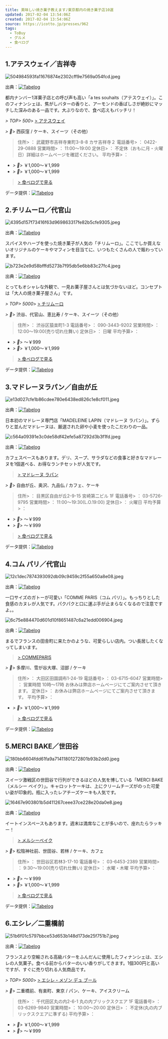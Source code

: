 ```yaml
---
title: 美味しい焼き菓子教えます♪東京都内の焼き菓子店10選
updated: 2017-02-04 13:54:06Z
created: 2017-02-04 13:54:06Z
source: https://icotto.jp/presses/962
tags:
  - ToBuy
  - グルメ
  - 食べログ
---
```


## 1.アテスウェイ／吉祥寺

![504984593fa11676874e2302cff9e7569a054fcd.jpeg](../_resources/504984593fa11676874e2302cff9e7569a054fcd.jpeg)

出典：[![Tabelog](../_resources/tabelog-f78ed8d28c8b47fcd85b71bc2655a51d6f5b902d8afc73eed47443b68e77968e.jpg)](https://icotto.jp/jump/1?path=%2Ftokyo%2FA1320%2FA132001%2F13005853%2Fdtlrvwlst%2FB45491063%2F%3Fcid%3Dicotto_presses)

都内ナンバー1洋菓子店との呼び声も高い「a tes souhaits（アテスウェイ）」。このフィナンシェは、焦がしバターの香りと、アーモンドの香ばしさが絶妙にマッチした深みのある一品です。大ぶりなので、食べ応えもバッチリ！

*> TOP> 500*> [> アテスウェイ](https://icotto.jp/jump/1?path=%2Ftokyo%2FA1320%2FA132001%2F13005853%2F%3Fcid%3Dicotto_presses)

*> *> 西荻窪 / ケーキ、スイーツ（その他）
> 住所> ：
> 武蔵野市吉祥寺東町3-8-8 カサ吉祥寺２
> 電話番号> ：
> 0422-29-0888
> 営業時間> ：
> 11:00～19:00
> 定休日> ：
> 不定休（おもに月・火曜日）詳細はホームページを確認ください。
> 平均予算> ：

- *> *> ￥1,000～￥1,999
- *> *> ￥1,000～￥1,999

> [> 食べログで見る](https://icotto.jp/jump/1?path=%2Ftokyo%2FA1320%2FA132001%2F13005853%2F%3Fcid%3Dicotto_presses)

データ提供：[![Tabelog](../_resources/tabelog-f78ed8d28c8b47fcd85b71bc2655a51d6f5b902d8afc73eed47443b68e77968e.jpg)](https://icotto.jp/jump/1?path=%2Ftokyo%2FA1320%2FA132001%2F13005853%2F%3Fcid%3Dicotto_presses)

## 2.チリムーロ／代官山

![4395d157f73416f63d969863317fe82b5cfe9305.jpeg](../_resources/4395d157f73416f63d969863317fe82b5cfe9305.jpeg)

出典：[![Tabelog](../_resources/tabelog-f78ed8d28c8b47fcd85b71bc2655a51d6f5b902d8afc73eed47443b68e77968e.jpg)](https://icotto.jp/jump/1?path=%2Ftokyo%2FA1303%2FA130301%2F13164533%2Fdtlrvwlst%2FB116625878%2F%3Fcid%3Dicotto_presses)

スパイスやハーブを使った焼き菓子が人気の「チリムーロ」。ここでしか買えないオリジナルのケーキやマフィンを目当てに、いつもたくさんの人で賑わっています。

![b723e2e9d58bfffd5273b7f95db5e6bb83c27fc4.jpeg](../_resources/b723e2e9d58bfffd5273b7f95db5e6bb83c27fc4.jpeg)

出典：[![Tabelog](../_resources/tabelog-f78ed8d28c8b47fcd85b71bc2655a51d6f5b902d8afc73eed47443b68e77968e.jpg)](https://icotto.jp/jump/1?path=%2Ftokyo%2FA1303%2FA130301%2F13164533%2Fdtlrvwlst%2FB133567427%2F%3Fcid%3Dicotto_presses)

とってもオシャレな外観で、一見お菓子屋さんとは気づかないほど。コンセプトは「大人の焼き菓子屋さん」です。

*> TOP> 5000*> [> チリムーロ](https://icotto.jp/jump/1?path=%2Ftokyo%2FA1303%2FA130301%2F13164533%2F%3Fcid%3Dicotto_presses)

*> *> 渋谷、代官山、恵比寿 / ケーキ、スイーツ（その他）
> 住所> ：
> 渋谷区猿楽町1-3
> 電話番号> ：
> 090-3443-9202
> 営業時間> ：
> 12:00～19:00(売り切れ仕舞い)
> 定休日> ：
> 日曜
> 平均予算> ：

- *> *>  ～￥999
- *> *> ￥1,000～￥1,999

> [> 食べログで見る](https://icotto.jp/jump/1?path=%2Ftokyo%2FA1303%2FA130301%2F13164533%2F%3Fcid%3Dicotto_presses)

データ提供：[![Tabelog](../_resources/tabelog-f78ed8d28c8b47fcd85b71bc2655a51d6f5b902d8afc73eed47443b68e77968e.jpg)](https://icotto.jp/jump/1?path=%2Ftokyo%2FA1303%2FA130301%2F13164533%2F%3Fcid%3Dicotto_presses)

## 3.マドレーヌラパン／自由が丘

![e13d027cfe1b86cdee780e6438ed826c1e8cf011.jpeg](../_resources/e13d027cfe1b86cdee780e6438ed826c1e8cf011.jpeg)

出典：[![Tabelog](../_resources/tabelog-f78ed8d28c8b47fcd85b71bc2655a51d6f5b902d8afc73eed47443b68e77968e.jpg)](https://icotto.jp/jump/1?path=%2Ftokyo%2FA1317%2FA131703%2F13185443%2Fdtlrvwlst%2FB110627587%2F%3Fcid%3Dicotto_presses)

日本初のマドレーヌ専門店「MADELEINE LAPIN（マドレーヌ ラパン）」。ずらりと並んだマドレーヌは、厳選された卵や小麦を使ったこだわりの一品。

![c564a09391e3c0de58df42efe5a87292d3b3f1fd.jpeg](../_resources/c564a09391e3c0de58df42efe5a87292d3b3f1fd.jpeg)

出典：[![Tabelog](../_resources/tabelog-f78ed8d28c8b47fcd85b71bc2655a51d6f5b902d8afc73eed47443b68e77968e.jpg)](https://icotto.jp/jump/1?path=%2Ftokyo%2FA1317%2FA131703%2F13185443%2Fdtlrvwlst%2FB119815209%2F%3Fcid%3Dicotto_presses)

カフェスペースもあります。デリ、スープ、サラダなどの食事と好きなマドレーヌを1個選べる、お得なランチセットが人気です。

> [> マドレーヌ ラパン](https://icotto.jp/jump/1?path=%2Ftokyo%2FA1317%2FA131703%2F13185443%2F%3Fcid%3Dicotto_presses)

*> *> 自由が丘、奥沢、九品仏 / カフェ、ケーキ
> 住所> ：
> 目黒区自由が丘2-9-15 宮崎第二ビル 1F
> 電話番号> ：
> 03-5726-9795
> 営業時間> ：
> 11:00～19:30(L.O.19:00)
> 定休日> ：
> 火曜日
> 平均予算> ：

- *> *>  ～￥999
- *> *>  ～￥999

> [> 食べログで見る](https://icotto.jp/jump/1?path=%2Ftokyo%2FA1317%2FA131703%2F13185443%2F%3Fcid%3Dicotto_presses)

データ提供：[![Tabelog](../_resources/tabelog-f78ed8d28c8b47fcd85b71bc2655a51d6f5b902d8afc73eed47443b68e77968e.jpg)](https://icotto.jp/jump/1?path=%2Ftokyo%2FA1317%2FA131703%2F13185443%2F%3Fcid%3Dicotto_presses)

## 4.コム パリ／代官山

![12c1dec7874393092db09c9459c2f55a650a8e08.jpeg](../_resources/12c1dec7874393092db09c9459c2f55a650a8e08.jpeg)

出典：[![Tabelog](../_resources/tabelog-f78ed8d28c8b47fcd85b71bc2655a51d6f5b902d8afc73eed47443b68e77968e.jpg)](https://icotto.jp/jump/1?path=%2Ftokyo%2FA1316%2FA131602%2F13199929%2Fdtlrvwlst%2FB217056728%2F%3Fcid%3Dicotto_presses)

一口サイズのガトーが可愛い「COMME PARIS（コム パリ）」。もっちりとした食感のカヌレが人気です。パクパクと口に運ぶ手が止まらなくなるので注意ですよ。。

![6c75e884470d601d10f8651487c6a21edd006904.jpeg](../_resources/6c75e884470d601d10f8651487c6a21edd006904.jpeg)

出典：[![Tabelog](../_resources/tabelog-f78ed8d28c8b47fcd85b71bc2655a51d6f5b902d8afc73eed47443b68e77968e.jpg)](https://icotto.jp/jump/1?path=%2Ftokyo%2FA1316%2FA131602%2F13199929%2Fdtlrvwlst%2FB217056704%2F%3Fcid%3Dicotto_presses)

まるでフランスの田舎町に来たかのような、可愛らしい店内。つい長居したくなってしまいます。

> [> COMMEPARIS](https://icotto.jp/jump/1?path=%2Ftokyo%2FA1317%2FA131704%2F13126177%2F%3Fcid%3Dicotto_presses)

*> *> 多摩川、雪が谷大塚、沼部 / ケーキ
> 住所> ：
> 大田区田園調布1-24-19
> 電話番号> ：
> 03-6715-6047
> 営業時間> ：
> 営業時間 10時〜17時 お休みは弊店ホームページにてご案内させて頂きます。
> 定休日> ：
> お休みは弊店ホームページにてご案内させて頂きます。
> 平均予算> ：

- *> *> ￥1,000～￥1,999

> [> 食べログで見る](https://icotto.jp/jump/1?path=%2Ftokyo%2FA1317%2FA131704%2F13126177%2F%3Fcid%3Dicotto_presses)

データ提供：[![Tabelog](../_resources/tabelog-f78ed8d28c8b47fcd85b71bc2655a51d6f5b902d8afc73eed47443b68e77968e.jpg)](https://icotto.jp/jump/1?path=%2Ftokyo%2FA1316%2FA131602%2F13126177%2F%3Fcid%3Dicotto_presses)

## 5.MERCI BAKE／世田谷

![180bb6604fdd61fa9a71411801272801b93b2dd0.jpeg](../_resources/180bb6604fdd61fa9a71411801272801b93b2dd0.jpeg)

出典：[![Tabelog](../_resources/tabelog-f78ed8d28c8b47fcd85b71bc2655a51d6f5b902d8afc73eed47443b68e77968e.jpg)](https://icotto.jp/jump/1?path=%2Ftokyo%2FA1317%2FA131709%2F13170879%2Fdtlrvwlst%2FB111469188%2F%3Fcid%3Dicotto_presses)

スイーツ激戦区の世田谷で行列ができるほどの人気を博している「MERCI BAKE（メルシー ベイク）」。キャロットケーキは、上にクリームチーズがのった可愛い姿が印象的。瓶に入ったレアチーズケーキも人気です。

![16467e903801b5d411267ceee37ce228e20da0e8.jpeg](../_resources/16467e903801b5d411267ceee37ce228e20da0e8.jpeg)

出典：[![Tabelog](../_resources/tabelog-f78ed8d28c8b47fcd85b71bc2655a51d6f5b902d8afc73eed47443b68e77968e.jpg)](https://icotto.jp/jump/1?path=%2Ftokyo%2FA1317%2FA131709%2F13170879%2Fdtlrvwlst%2FB113968417%2F%3Fcid%3Dicotto_presses)

イートインスペースもあります。週末は満席なことが多いので、座れたらラッキー！

> [> メルシーベイク](https://icotto.jp/jump/1?path=%2Ftokyo%2FA1317%2FA131709%2F13170879%2F%3Fcid%3Dicotto_presses)

*> *> 松陰神社前、世田谷、若林 / ケーキ、カフェ
> 住所> ：
> 世田谷区若林3-17-10
> 電話番号> ：
> 03-6453-2389
> 営業時間> ：
> 9:30～19:00(売り切れ仕舞い)
> 定休日> ：
> 水曜・木曜
> 平均予算> ：

- *> *>  ～￥999
- *> *> ￥1,000～￥1,999

> [> 食べログで見る](https://icotto.jp/jump/1?path=%2Ftokyo%2FA1317%2FA131709%2F13170879%2F%3Fcid%3Dicotto_presses)

データ提供：[![Tabelog](../_resources/tabelog-f78ed8d28c8b47fcd85b71bc2655a51d6f5b902d8afc73eed47443b68e77968e.jpg)](https://icotto.jp/jump/1?path=%2Ftokyo%2FA1317%2FA131709%2F13170879%2F%3Fcid%3Dicotto_presses)

## 6.エシレ／二重橋前

![51b6f01c5797bbce53d653b148d173de25f751b7.jpeg](../_resources/51b6f01c5797bbce53d653b148d173de25f751b7.jpeg)

出典：[![Tabelog](../_resources/tabelog-f78ed8d28c8b47fcd85b71bc2655a51d6f5b902d8afc73eed47443b68e77968e.jpg)](https://icotto.jp/jump/1?path=%2Ftokyo%2FA1302%2FA130201%2F13096439%2Fdtlrvwlst%2FB112530693%2F%3Fcid%3Dicotto_presses)

フランスより空輸される高級バターをふんだんに使用したフィナンシェは、エシレの人気菓子。食べる前からバターのいい香りがしてきます。1個300円と高いですが、すぐに売り切れる人気商品です。

*> TOP> 5000*> [> エシレ・メゾン デュ ブール](https://icotto.jp/jump/1?path=%2Ftokyo%2FA1302%2FA130201%2F13096439%2F%3Fcid%3Dicotto_presses)

*> *> 二重橋前、有楽町、東京 / パン、ケーキ、アイスクリーム
> 住所> ：
> 千代田区丸の内2-6-1 丸の内ブリックスクエア 1F
> 電話番号> ：
> 03-6269-9840
> 営業時間> ：
> 10:00～20:00
> 定休日> ：
> 不定休(丸の内ブリックスクエアに準ずる)
> 平均予算> ：

- *> *> ￥1,000～￥1,999
- *> *>  ～￥999
